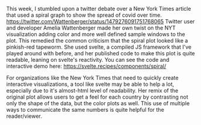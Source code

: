 
This week, I stumbled upon a twitter debate over a New York Times article that used a spiral graph 
to show the spread of covid over time. https://twitter.com/Wattenberger/status/1479276091751768065
Twitter user and developer Amelia Wattenberger made her own twist on the NYT visualization adding 
color and more well defined sample windows to the plot. This remedied the common criticism that the 
spiral plot looked like a pinkish-red tapeworm. She used svelte, a compiled JS framework that I've
played around with before, and her published code to make this plot is quite readable, leaning on
svelte's reactivity. You can see the code and interactive demo here: https://svelte.recipes/components/spiral/

For organizations like the New York Times that need to quickly create interactive visualizations, 
a tool like svelte may be able to help a lot, especially due to it's almost-html level of readability.
Her remix of the original plot allows users to get a feel for each country by contrasting not only the 
shape of the data, but the color plots as well. This use of multiple ways to communicate the same numbers
is quite helpful for the reader/viewer.
